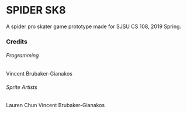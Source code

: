 # SPIDER SK8 #
A spider pro skater game prototype made for SJSU CS 108, 2019 Spring.

### Credits ###

###### Programming ######
Vincent Brubaker-Gianakos

###### Sprite Artists ######

Lauren Chun
Vincent Brubaker-Gianakos
